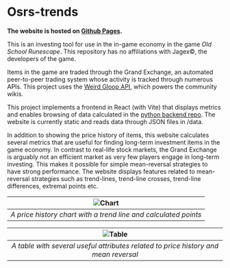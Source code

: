 # Osrs-trends

**The website is hosted on [Github Pages](https://sthoresen.github.io/osrs-trends-frontend/).**

This is an investing tool for use in the in-game economy in the game _Old School Runescape_. This repository has no affiliations with Jagex©, the developers of the game.

Items in the game are traded through the Grand Exchange, an automated peer-to-peer trading system whose activity is tracked through numerous APIs. This project uses the [Weird Gloop API](https://api.weirdgloop.org/), which powers the community wikis.

This project implements a frontend in React (with Vite) that displays metrics and enables browsing of data calculated in the [python backend repo](https://github.com/sthoresen/osrs-trends). The website is currently static and reads data through JSON files in /data.

In addition to showing the price history of items, this website calculates several metrics that are useful for finding long-term investment items in the game economy. In contrast to real-life stock markets, the Grand Exchange is arguably not an efficient market as very few players engage in long-term investing. This makes it possible for simple mean-reversal strategies to have strong performance. The website displays features related to mean-reversal strategies such as trend-lines, trend-line crosses, trend-line differences, extremal points etc.  


| ![Chart](https://github.com/sthoresen/osrs-trends-frontend/assets/31217308/a49d0bd5-17ce-4c03-96fc-69607bc3042e) |
|:--:|
| *A price history chart with a trend line and calculated points* |

| ![Table](https://github.com/sthoresen/osrs-trends-frontend/assets/31217308/61f17292-53ca-4a0e-b05f-f0509bbb6bc9) |
|:--:|
| *A table with several useful attributes related to price history and mean reversal*  |
